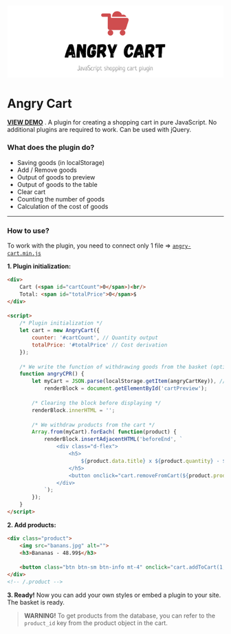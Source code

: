 ![Angry Cart](https://raw.githubusercontent.com/rah-emil/angry-cart.js/master/app/img/header.png "Angry Cart")

# Angry Cart
[**VIEW DEMO**](https://cdn.rah-emil.ru/angry-cart.js/demo/ "**СМОТРЕТЬ ДЕМО**") .
A plugin for creating a shopping cart in pure JavaScript. No additional plugins are required to work. Can be used with jQuery.

### What does the plugin do?
- Saving goods (in localStorage)
- Add / Remove goods
- Output of goods to preview
- Output of goods to the table
- Clear cart
- Counting the number of goods
- Calculation of the cost of goods

------------

### How to use?
To work with the plugin, you need to connect only 1 file => [`angry-cart.min.js`](https://github.com/rah-emil/angry-cart.js/blob/master/app/js/angry-cart.min.js "`angry-cart.min.js`")

**1. Plugin initialization:** 
``` html
<div>
	Cart (<span id="cartCount">0</span>)<br/>
	Total: <span id="totalPrice">0</span>$
</div>

<script>
	/* Plugin initialization */
	let cart = new AngryCart({
		counter: '#cartCount', // Quantity output
		totalPrice: '#totalPrice' // Cost derivation
	});

	/* We write the function of withdrawing goods from the basket (optional, required angryCPR() ) */
	function angryCPR() {
		let myCart = JSON.parse(localStorage.getItem(angryCartKey)), // "angryCartKey" - cart key in localStorage (const)
			renderBlock = document.getElementById('cartPreview');

		/* Clearing the block before displaying */
		renderBlock.innerHTML = '';

		/* We withdraw products from the cart */
		Array.from(myCart).forEach( function(product) {
			renderBlock.insertAdjacentHTML('beforeEnd', `
				<div class="d-flex">
					<h5>
						${product.data.title} x ${product.quantity} - ${product.data.price}$
					</h5>
					<button onclick="cart.removeFromCart(${product.product_id})">x</button>
				</div>
			`);
		});
	}
</script>
```

**2. Add products:** 
``` html
<div class="product">
	<img src="banans.jpg" alt="">
	<h3>Bananas - 48.99$</h3>

	<button class="btn btn-sm btn-info mt-4" onclick="cart.addToCart(1, {title: 'Бананы', price: 48.99, image: 'banans.jpg'})">Add to cart</button>
</div>
<!-- /.product -->
```

**3. Ready!**
Now you can add your own styles or embed a plugin to your site. The basket is ready.
> **WARNING!** To get products from the database, you can refer to the `product_id` key from the product object in the cart.

